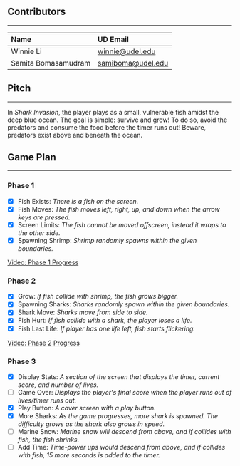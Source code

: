 ## Contributors

---
| Name                  | UD Email               |
|:----------------------|:-----------------------|
| Winnie Li             | winnie@udel.edu        |
| Samita Bomasamudram   | samiboma@udel.edu      |

## Pitch

---
In *Shark Invasion*, the player plays as a small, vulnerable fish amidst the deep 
blue ocean. The goal is simple: survive and grow! To do so, avoid the 
predators and consume the food before the timer runs out! Beware, predators 
exist above and beneath the ocean.

## Game Plan

---
### Phase 1
- [X] Fish Exists: *There is a fish on the screen.*
- [X] Fish Moves: *The fish moves left, right, up, and down when the arrow keys
are pressed.*
- [X] Screen Limits: *The fish cannot be moved offscreen, instead it wraps to the 
other side.*
- [X] Spawning Shrimp: *Shrimp randomly spawns within the given boundaries.*

[Video: Phase 1 Progress](https://youtu.be/xGT1E1P8qBs)

### Phase 2
- [X] Grow: *If fish collide with shrimp, the fish grows bigger.*
- [X] Spawning Sharks: *Sharks randomly spawn within the given boundaries.*
- [X] Shark Move: *Sharks move from side to side.*
- [X] Fish Hurt: *If fish collide with a shark, the player loses a life.* 
- [X] Fish Last Life: *If player has one life left, fish starts flickering.*

[Video: Phase 2 Progress](https://youtu.be/jQUauZPf3S8)

### Phase 3
- [X] Display Stats: *A section of the screen that displays the timer, current 
score, and number of lives.*
- [ ] Game Over: *Displays the player's final score when the player runs 
out of lives/timer runs out.*
- [X] Play Button: *A cover screen with a play button.*
- [X] More Sharks: *As the game progresses, more shark is spawned. The difficulty grows 
as the shark also grows in speed.*
- [ ] Marine Snow: *Marine snow will descend from above, and if collides with fish, the
fish shrinks.*
- [ ] Add Time: *Time-power ups would descend from above, and if collides with fish,
15 more seconds is added to the timer.*